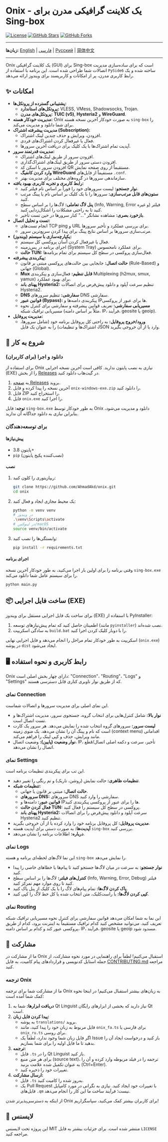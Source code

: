 # Onix - یک کلاینت گرافیکی مدرن برای Sing-box

[![License](https://img.shields.io/badge/License-MIT-blue.svg)](LICENSE)
[![GitHub Stars](https://img.shields.io/github/stars/AhmadAkd/onix?style=social)](https://github.com/AhmadAkd/onix/stargazers)
[![GitHub Forks](https://img.shields.io/github/forks/AhmadAkd/onix?style=social)](https://github.com/AhmadAkd/onix/network/members)

---

**زبان‌ها:** [English](README.md) | [فارسی](README_fa.md) | [Русский](README_ru.md) | [简体中文](README_zh.md)

---

Onix یک کلاینت گرافیکی (GUI) برای Sing-box است که برای ساده‌سازی مدیریت اتصالات شما طراحی شده است. این برنامه با استفاده از `PySide6` ساخته شده و یک رابط کاربری مدرن، پر از امکانات و کاربرپسند برای ویندوز ارائه می‌دهد.

## ✨ امکانات

- **پشتیبانی گسترده از پروتکل‌ها:**
  - **پروتکل‌های استاندارد:** VLESS, VMess, Shadowsocks, Trojan.
  - **پروتکل‌های مدرن:** **TUIC (v5)**, **Hysteria2** و **WireGuard**.
- **مدیریت خودکار هسته:** Onix به صورت خودکار آخرین نسخه هسته `sing-box` را برای شما دانلود و مدیریت می‌کند.
- **مدیریت پیشرفته اشتراک (Subscription):**
  - افزودن، ویرایش و حذف چندین لینک اشتراک.
  - فعال یا غیرفعال کردن اشتراک‌های فردی.
  - آپدیت تمام اشتراک‌ها با یک کلیک برای دریافت آخرین سرورها.
- **مدیریت قدرتمند سرور:**
  - افزودن سرور از طریق لینک‌های اشتراک.
  - افزودن دستی سرور از طریق لینک‌های اشتراک‌گذاری.
  - افزودن سرور با اسکن کد QR مستقیماً از روی صفحه نمایش.
  - **وارد کردن کانفیگ WireGuard** مستقیماً از فایل‌های `.conf`.
  - سازماندهی سرورها در گروه‌های مختلف برای مدیریت بهتر.
- **رابط کاربری و تجربه کاربری بهبود یافته:**
  - **نوار جستجو:** لیست سرورهای خود را فوراً بر اساس نام فیلتر کنید.
  - **ستون‌های قابل مرتب‌سازی:** سرورها را با یک کلیک بر اساس نام یا پینگ مرتب کنید.
  - **پنل لاگ تعاملی:** لاگ‌ها را بر اساس سطح (Info, Warning, Error و غیره) فیلتر کنید تا به راحتی مشکلات را اشکال‌زدایی کنید.
  - **بازخورد بصری:** مشاهده نشانگر "..." کنار سرورها در حین تست تأخیر.
- **تست و تحلیل اتصال:**
  - انجام تست‌های TCP ping و URL برای بررسی عملکرد و تأخیر سرورها.
  - مرتب‌سازی سرورها بر اساس نتایج پینگ برای پیدا کردن سریع‌ترین سرور.
- **یکپارچه‌سازی با سیستم (ویندوز):**
  - فعال یا غیرفعال کردن آسان پروکسی کل سیستم.
  - اجرای برنامه در پس‌زمینه (System Tray) برای عملکرد نامحسوس.
  - **حالت TUN:** فعال‌سازی پروکسی در سطح کل سیستم برای تمام برنامه‌ها.
- **پیکربندی پیشرفته:**
  - **حالت اتصال:** جابجایی بین حالت‌های پروکسی مبتنی بر قانون (Rule-Based) و جهانی (Global).
  - **Mux قابل تنظیم:** فعال‌سازی و پیکربندی Multiplexing (h2mux, smux, yamux) برای بهبود عملکرد.
  - **پهنای باند Hysteria2:** تنظیم سرعت آپلود و دانلود پیش‌فرض برای اتصالات Hysteria2.
  - **DNS سفارشی:** تنظیم سرورهای DNS سفارشی.
  - **قوانین عبور (Bypass):** پیکربندی دامنه‌ها و IP‌ها برای عبور از پروکسی.
  - **مسیریابی سفارشی:** تعریف قوانین پیشرفته و سفارشی برای کنترل نحوه مسیریابی ترافیک شبکه (مثلاً بر اساس دامنه، IP، فرآیند، geosite یا geoip).
- **مدیریت پروفایل:**
  - **ورود/خروج پروفایل:** به راحتی کل پروفایل برنامه خود (شامل سرورها، اشتراک‌ها و تنظیمات) را به عنوان یک فایل JSON وارد یا از آن خروجی بگیرید.

## 🚀 شروع به کار

### دانلود و اجرا (برای کاربران)

برای استفاده از Onix نیازی به نصب پایتون ندارید. کافی است آخرین نسخه اجرایی (EXE) را از بخش [Releases](https://github.com/AhmadAkd/onix/releases) در گیت‌هاب دانلود کنید.

1. به [صفحه Releases](https://github.com/AhmadAkd/onix/releases) بروید.
2. آخرین نسخه را پیدا کرده و فایل `onix-windows-exe.zip` را دانلود کنید.
3. فایل ZIP را استخراج کنید.
4. فایل `onix.exe` را اجرا کنید.

**توجه:** فایل `sing-box.exe` به طور خودکار توسط Onix دانلود و مدیریت می‌شود، بنابراین نیازی به دانلود جداگانه آن ندارید.

### برای توسعه‌دهندگان

#### پیش‌نیازها

- پایتون 3.8+
- `pip` (نصب‌کننده پکیج پایتون)

#### نصب

1. ریپازیتوری را کلون کنید:

    ```bash
    git clone https://github.com/AhmadAkd/onix.git
    cd onix
    ```

2. یک محیط مجازی ایجاد و فعال کنید:

    ```bash
    python -m venv venv
    # در ویندوز
    .\venv\Scripts\activate
    # در لینوکس/macOS
    source venv/bin/activate
    ```

3. وابستگی‌ها را نصب کنید:

    ```bash
    pip install -r requirements.txt
    ```

#### اجرای برنامه

وقتی برنامه را برای اولین بار اجرا می‌کنید، به طور خودکار آخرین نسخه `sing-box.exe` را برای سیستم عامل شما دانلود می‌کند.

```bash
python main.py
```

## 📦 ساخت فایل اجرایی (EXE)

برای ساخت یک فایل اجرایی مستقل برای ویندوز (EXE) با استفاده از PyInstaller:

1. اطمینان حاصل کنید که تمام پیش‌نیازهای توسعه (مانند `pyinstaller`) نصب شده‌اند.
2. به سادگی اسکریپت `build.bat` را با دوبار کلیک کردن اجرا کنید.

اسکریپت به طور خودکار تمام مراحل را انجام می‌دهد و فایل اجرایی نهایی (`onix.exe`) در پوشه `dist` ایجاد می‌شود.

## 🖥️ رابط کاربری و نحوه استفاده

Onix دارای چهار بخش اصلی است: "Connection"، "Routing"، "Logs" و "Settings" که از طریق نوار ناوبری کناری قابل دسترسی هستند.

### نمای Connection

این نمای اصلی برای مدیریت سرورها و اتصالات شماست.

- **نوار بالا:** شامل کنترل‌هایی برای انتخاب گروه، جستجوی سرور، مدیریت اشتراک‌ها و تست اتصال است.
- **لیست سرور:** سرورهای گروه انتخاب شده را نمایش می‌دهد. هر سرور یک کارت است که نام و پینگ آن را نشان می‌دهد. یک منوی زمینه (context menu) اقداماتی مانند ویرایش، حذف و کپی لینک را فراهم می‌کند.
- **نوار وضعیت (پایین):** وضعیت اتصال، IP، تأخیر، سرعت و دکمه اصلی اتصال/قطع اتصال را نشان می‌دهد.

### نمای Settings

این تب برای پیکربندی تنظیمات برنامه است.

- **تنظیمات ظاهری:** حالت نمایش (روشن، تاریک) و تم رنگی را تغییر دهید.
- **تنظیمات شبکه:**
  - **حالت اتصال:** مبتنی بر قانون یا جهانی.
  - **سرورهای DNS:** سرورهای DNS سفارشی را وارد کنید.
  - **قوانین عبور:** دامنه‌ها و IP‌ها را برای عبور از پروکسی پیکربندی کنید.
  - **فعال کردن حالت TUN:** پروکسی در سطح کل سیستم را فعال کنید.
  - **پهنای باند Hysteria2:** سرعت آپلود و دانلود پیش‌فرض را برای اتصالات Hysteria2 تنظیم کنید.
- **مدیریت پروفایل:** کل پروفایل برنامه خود را وارد کرده یا از آن خروجی بگیرید.
- **آپدیت‌ها:** به صورت دستی برای آپدیت هسته `sing-box` بررسی کنید.
- **درباره:** اطلاعات برنامه را نشان می‌دهد.

### نمای Logs

این نما لاگ‌های لحظه‌ای برنامه و هسته `sing-box` را نمایش می‌دهد.

- **نوار جستجو:** به سرعت در میان لاگ‌ها جستجو کنید تا پیام‌ها یا خطاهای خاصی را پیدا کنید.
- **کنترل‌های فیلتر:** لاگ‌ها را بر اساس سطح (Info, Warning, Error, Debug) فیلتر کنید تا روی موارد مهم تمرکز کنید.
- **پاک کردن لاگ‌ها:** تمام پیام‌های لاگ را با یک کلیک از پنل پاک کنید.
- **کپی کردن لاگ‌ها:** با راست‌کلیک، متن انتخاب شده یا کل خط لاگ را کپی کنید.

### نمای Routing

این نما به شما امکان می‌دهد قوانین سفارشی برای کنترل نحوه مسیریابی ترافیک شبکه تعریف کنید. می‌توانید مشخص کنید کدام ترافیک مستقیماً به اینترنت برود، کدام از طریق پروکسی عبور کند و کدام بر اساس دامنه، IP، فرآیند، geosite یا geoip مسدود شود.

## 🤝 مشارکت

ما از مشارکت در Onix استقبال می‌کنیم! لطفاً برای راهنمایی در مورد نحوه مشارکت، از جمله استایل کدنویسی و قراردادهای پیام کامیت، به فایل [CONTRIBUTING.md](CONTRIBUTING.md) مراجعه کنید.

### ترجمه Onix

ما از مشارکت شما برای ترجمه Onix به زبان‌های بیشتر استقبال می‌کنیم! در اینجا نحوه کمک شما آمده است:

1.  **دریافت ابزارها:** شما به Qt Linguist نیاز دارید که بخشی از ابزارهای رایگان Qt است.
2.  **پیدا کردن فایل زبان:**
    *   به پوشه `translations/` بروید.
    *   فایل مربوط به زبان خود را پیدا کنید، مانند `onix_fa.ts` برای فارسی یا `onix_ru.ts` برای روسی.
    *   اگر فایل زبان شما وجود ندارد، لطفاً یک Issue باز کنید و درخواست ایجاد آن را بدهید تا ما فایل اولیه را برای شما بسازیم.
3.  **ترجمه:**
    *   فایل `.ts` را در Qt Linguist باز کنید.
    *   برای هر متن منبع (source text)، ترجمه را در فیلد مربوطه وارد کرده و آن را به عنوان تکمیل شده علامت بزنید (Ctrl+Enter).
    *   تغییرات خود را ذخیره کنید.
4.  **ارسال مشارکت:**
    *   فایل `.ts` به‌روز شده را کامیت کنید.
    *   یک Pull Request با تغییرات خود ایجاد کنید. نیازی به نگرانی در مورد کامپایل فایل‌های `.qm` نیست؛ فرآیند ساخت ما این کار را انجام می‌دهد.

از اینکه به دسترسی‌پذیرتر شدن Onix برای کاربران بیشتر کمک می‌کنید، سپاسگزاریم!

## 📄 لایسنس

این پروژه تحت لایسنس MIT منتشر شده است. برای جزئیات بیشتر به فایل `LICENSE` مراجعه کنید.
